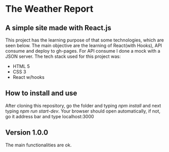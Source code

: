 # The Weather Report

## A simple site made with React.js

This project has the learning purpose of that some technologies, which are seen below. The main objective are the learning of React(with Hooks), API consume and deploy to gh-pages. For API consume I done a mock with a JSON server. The tech stack used for this project was:

* HTML 5
* CSS 3
* React w/hooks


## How to install and use

After cloning this repository, go the folder and typing  _npm install_  and next typing _npm run start-dev_. Your browser should open automatically, if not, go it address bar and type localhost:3000

## Version 1.0.0

The main functionalities are ok. 